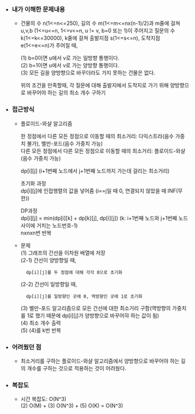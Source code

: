 - ### 내가 이해한 문제내용  
  - 건물의 수 n(1<=n<=250), 길의 수 m(1<=m<=nx(n-1)/2)과 m줄에 걸쳐 u,v,b (1<=u<=n, 1<=v<=n, u != v, b=0 또는 1)이 주어지고 질문의 수 k(1<=k<=30000), k줄에 걸쳐 출발지점 s(1<=s<=n), 도착지점 e(1<=e<=n)가 주어질 때,     
      
    (1) b=0이면 u에서 v로 가는 일방향 통행이다.  
    (2) b=1이면 u에서 v로 가는 양방향 통행이다.  
    (3) 모든 길을 양방향으로 바꾸더라도 가지 못하는 건물은 없다.  
      
    위의 조건을 만족할때, 각 질문에 대해 출발지에서 도착지로 가기 위해 양방향으로 바꾸어야 하는 길의 최소 개수 구하기  
    
- ### 접근방식  
  - 플로이드-와샬 알고리즘  
      
    한 정점에서 다른 모든 정점으로 이동할 때의 최소거리: 다익스트라(음수 가중치 불가), 벨만-포드(음수 가중치 가능)  
    다른 모든 정점에서 다른 모든 정점으로 이동할 때의 최소거리: 플로이드-와샬(음수 가중치 가능)  
        
    dp[i][j] (i+1번째 노드에서 j+1번째 노드까지 가는데 걸리는 최소거리)  
      
      
    초기화 과정  
    dp[i][j]에 인접행렬의 값을 넣어줌 (i==j일 때 0, 연결되지 않았을 때 INF(무한))  
    
    DP과정  
    dp[i][j] = min(dp[i][k] + dp[k][j], dp[i][j]) (k: i+1번째 노드와 j+1번째 노드 사이에 거치는 노드번호-1)    
    nxnxn번 반복  
      
  - 문제    
    (1) 그래프의 간선을 이차원 배열에 저장  
    (2-1) 간선이 양방향일 때,  
    
          dp[i][j]를 두 정점에 대해 각각 0으로 초기화      
    (2-2) 간선이 일방향일 때,  
          
          dp[i][j]를 일방향인 곳에 0, 역방향인 곳에 1로 초기화  
    (3) 벨만-포드 알고리즘으로 모든 간선에 대한 최소거리 구함(역방향의 가중치를 1로 했기 때문에 dp[i][j]가 양방향으로 바꾸어햐 하는 값이 됨)      
    (4) 최소 개수 출력  
    (5) (4)를 k번 반복  

- ### 어려웠던 점  
  - 최소거리를 구하는 플로이드-와샬 알고리즘에서 양방향으로 바꾸어야 하는 길의 개수를 구하는 것으로 적용하는 것이 어려웠다.   

- ### 복잡도  
  - 시간 복잡도: O(N^3)  
    (2) O(M) + (3) O(N^3) + (5) O(K) = O(N^3)  
    
  

